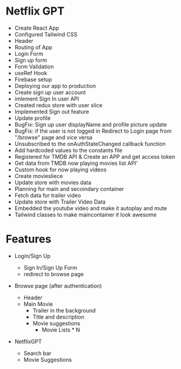 # Netflix GPT

- Create React App
- Configured Tailwind CSS
- Header
- Routing of App
- Login Form
- Sign up form
- Form Validation
- useRef Hook
- Firebase setup
- Deploying our app to production
- Create sign up user account
- imlement Sign In user API
- Created redux store with user slice
- Implemented Sign out feature
- Update profile
- BugFix: Sign up user displayName and profile picture update
- BugFix: if the user is not logged in Redirect to Login page from "/browse" page and vice versa
- Unsubscribed to the onAuthStateChanged callback function
- Add hardcoded values to the constants file
- Registered for TMDB API & Create an APP and get access token
- Get data from TMDB now playing movies list API'
- Custom hook for now playing videos
- Create moviesliece
- Update store with movies data
- Planning for main and secoindary container
- Fetch data for trailer video
- Update store with Trailer Video Data
- Embedded the youtube video and make it autoplay and mute
- Tailwind classes to make maincontainer it look awesome

# Features

- Login/Sign Up

  - Sign In/Sign Up Form
  - redirect to browse page

- Browse page (after authentication)

  - Header
  - Main Movie
    - Trailer in the background
    - Title and description
    - Movie suggestions
      - Movie Lists \* N

- NetflixGPT
  - Search bar
  - Movie Suggestions
